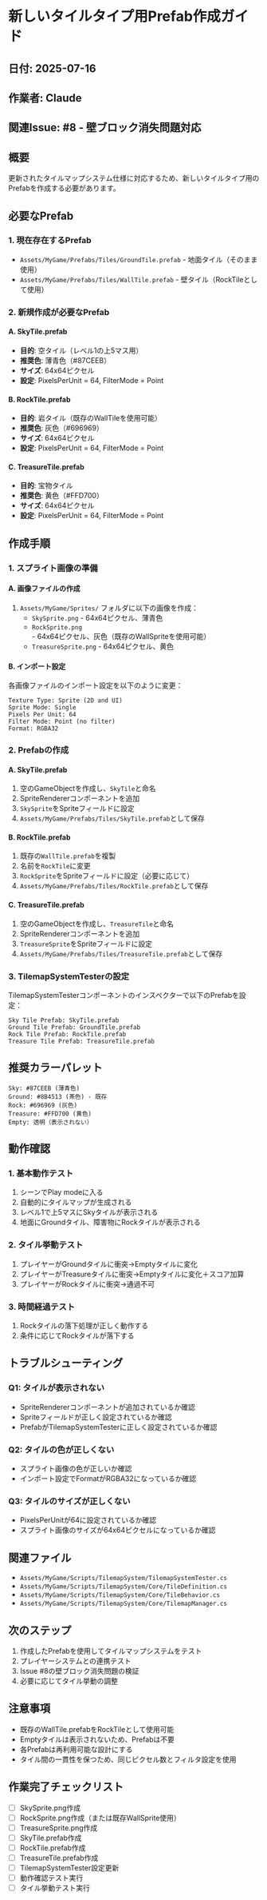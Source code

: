 # 新しいタイルタイプ用Prefab作成ガイド

## 日付: 2025-07-16
## 作業者: Claude
## 関連Issue: #8 - 壁ブロック消失問題対応

## 概要

更新されたタイルマップシステム仕様に対応するため、新しいタイルタイプ用のPrefabを作成する必要があります。

## 必要なPrefab

### 1. 現在存在するPrefab
- `Assets/MyGame/Prefabs/Tiles/GroundTile.prefab` - 地面タイル（そのまま使用）
- `Assets/MyGame/Prefabs/Tiles/WallTile.prefab` - 壁タイル（RockTileとして使用）

### 2. 新規作成が必要なPrefab

#### A. SkyTile.prefab
- **目的**: 空タイル（レベル1の上5マス用）
- **推奨色**: 薄青色（#87CEEB）
- **サイズ**: 64x64ピクセル
- **設定**: PixelsPerUnit = 64, FilterMode = Point

#### B. RockTile.prefab
- **目的**: 岩タイル（既存のWallTileを使用可能）
- **推奨色**: 灰色（#696969）
- **サイズ**: 64x64ピクセル
- **設定**: PixelsPerUnit = 64, FilterMode = Point

#### C. TreasureTile.prefab
- **目的**: 宝物タイル
- **推奨色**: 黄色（#FFD700）
- **サイズ**: 64x64ピクセル
- **設定**: PixelsPerUnit = 64, FilterMode = Point

## 作成手順

### 1. スプライト画像の準備

#### A. 画像ファイルの作成
1. `Assets/MyGame/Sprites/` フォルダに以下の画像を作成：
   - `SkySprite.png` - 64x64ピクセル、薄青色
   - `RockSprite.png` - 64x64ピクセル、灰色（既存のWallSpriteを使用可能）
   - `TreasureSprite.png` - 64x64ピクセル、黄色

#### B. インポート設定
各画像ファイルのインポート設定を以下のように変更：
```
Texture Type: Sprite (2D and UI)
Sprite Mode: Single
Pixels Per Unit: 64
Filter Mode: Point (no filter)
Format: RGBA32
```

### 2. Prefabの作成

#### A. SkyTile.prefab
1. 空のGameObjectを作成し、`SkyTile`と命名
2. SpriteRendererコンポーネントを追加
3. `SkySprite`をSpriteフィールドに設定
4. `Assets/MyGame/Prefabs/Tiles/SkyTile.prefab`として保存

#### B. RockTile.prefab
1. 既存の`WallTile.prefab`を複製
2. 名前を`RockTile`に変更
3. `RockSprite`をSpriteフィールドに設定（必要に応じて）
4. `Assets/MyGame/Prefabs/Tiles/RockTile.prefab`として保存

#### C. TreasureTile.prefab
1. 空のGameObjectを作成し、`TreasureTile`と命名
2. SpriteRendererコンポーネントを追加
3. `TreasureSprite`をSpriteフィールドに設定
4. `Assets/MyGame/Prefabs/Tiles/TreasureTile.prefab`として保存

### 3. TilemapSystemTesterの設定

TilemapSystemTesterコンポーネントのインスペクターで以下のPrefabを設定：

```
Sky Tile Prefab: SkyTile.prefab
Ground Tile Prefab: GroundTile.prefab
Rock Tile Prefab: RockTile.prefab
Treasure Tile Prefab: TreasureTile.prefab
```

## 推奨カラーパレット

```
Sky: #87CEEB (薄青色)
Ground: #8B4513 (茶色) - 既存
Rock: #696969 (灰色)
Treasure: #FFD700 (黄色)
Empty: 透明（表示されない）
```

## 動作確認

### 1. 基本動作テスト
1. シーンでPlay modeに入る
2. 自動的にタイルマップが生成される
3. レベル1で上5マスにSkyタイルが表示される
4. 地面にGroundタイル、障害物にRockタイルが表示される

### 2. タイル挙動テスト
1. プレイヤーがGroundタイルに衝突→Emptyタイルに変化
2. プレイヤーがTreasureタイルに衝突→Emptyタイルに変化＋スコア加算
3. プレイヤーがRockタイルに衝突→通過不可

### 3. 時間経過テスト
1. Rockタイルの落下処理が正しく動作する
2. 条件に応じてRockタイルが落下する

## トラブルシューティング

### Q1: タイルが表示されない
- SpriteRendererコンポーネントが追加されているか確認
- Spriteフィールドが正しく設定されているか確認
- PrefabがTilemapSystemTesterに正しく設定されているか確認

### Q2: タイルの色が正しくない
- スプライト画像の色が正しいか確認
- インポート設定でFormatがRGBA32になっているか確認

### Q3: タイルのサイズが正しくない
- PixelsPerUnitが64に設定されているか確認
- スプライト画像のサイズが64x64ピクセルになっているか確認

## 関連ファイル

- `Assets/MyGame/Scripts/TilemapSystem/TilemapSystemTester.cs`
- `Assets/MyGame/Scripts/TilemapSystem/Core/TileDefinition.cs`
- `Assets/MyGame/Scripts/TilemapSystem/Core/TileBehavior.cs`
- `Assets/MyGame/Scripts/TilemapSystem/Core/TilemapManager.cs`

## 次のステップ

1. 作成したPrefabを使用してタイルマップシステムをテスト
2. プレイヤーシステムとの連携テスト
3. Issue #8の壁ブロック消失問題の検証
4. 必要に応じてタイル挙動の調整

## 注意事項

- 既存のWallTile.prefabをRockTileとして使用可能
- Emptyタイルは表示されないため、Prefabは不要
- 各Prefabは再利用可能な設計にする
- タイル間の一貫性を保つため、同じピクセル数とフィルタ設定を使用

## 作業完了チェックリスト

- [ ] SkySprite.png作成
- [ ] RockSprite.png作成（または既存WallSprite使用）
- [ ] TreasureSprite.png作成
- [ ] SkyTile.prefab作成
- [ ] RockTile.prefab作成
- [ ] TreasureTile.prefab作成
- [ ] TilemapSystemTester設定更新
- [ ] 動作確認テスト実行
- [ ] タイル挙動テスト実行